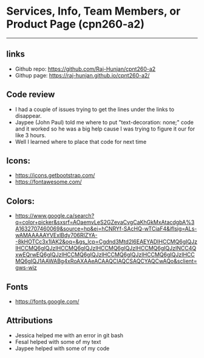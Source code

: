 # Services, Info, Team Members, or Product Page (cpn260-a2)

---

## links
- Github repo: https://github.com/Raj-Hunjan/cpnt260-a2
- Githup page: https://raj-hunjan.github.io/cpnt260-a2/

## Code review
- I had a couple of issues trying to get the lines under the links to disappear.
- Jaypee (John Paul) told me where to put "text-decoration: none;" code and it worked so he was a big help cause I was trying to figure it our for like 3 hours.
- Well I learned where to place that code for next time

## Icons: 
- https://icons.getbootstrap.com/
- https://fontawesome.com/

## Colors: 
- https://www.google.ca/search?q=color+picker&sxsrf=AOaemvLeS2GZevaCvgCaKhGkMxAtacdgbA%3A1632707460069&source=hp&ei=hCNRYf-SAcHQ-wTCiaF4&iflsig=ALs-wAMAAAAAYVExlBdy706RIZYA--8kHOTCc3x1lAK2&oq=&gs_lcp=Cgdnd3Mtd2l6EAEYADIHCCMQ6gIQJzIHCCMQ6gIQJzIHCCMQ6gIQJzIHCCMQ6gIQJzIHCCMQ6gIQJzINCC4QxwEQrwEQ6gIQJzIHCCMQ6gIQJzIHCCMQ6gIQJzIHCCMQ6gIQJzIHCCMQ6gIQJ1AAWABg4xRoAXAAeACAAQCIAQCSAQCYAQCwAQo&sclient=gws-wiz

## Fonts
- https://fonts.google.com/

## Attributions
- Jessica helped me with an error in git bash
- Fesal helped with some of my text
- Jaypee helped with some of my code
